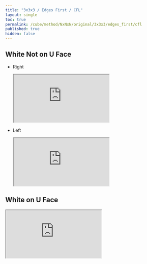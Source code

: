 ```yaml
---
title: "3x3x3 / Edges First / CFL"
layout: single
toc: true
permalink: /cube/method/NxNxN/original/3x3x3/edges_first/cfl
published: true
hidden: false
---
```


<head>
  <base target="_blank">
  <link
    rel   = "stylesheet"
    type  = "text/css"
    href  = "/assets/css/ruwix/iframe_w_wo_ul.css"
  >
</head>



## White Not on U Face

- Right

  <iframe
    class     = "w_ul"
    scrolling = "no"
    src       = "https://ruwix.com/widget/3d/?alg=z'%20U%20B%20U'%20F'%20U%20B'%20U'%20F%20z&colored=F*/em%20R*/em%20FRD%20U%20UF%20UR&hover=9&speed=500&flags=canvas"
  ></iframe>

- Left

  <iframe
    class     = "w_ul"
    scrolling = "no"
    src       = "https://ruwix.com/widget/3d/?alg=x%20U'%20L'%20U%20R%20U'%20L%20U%20R'%20x'&colored=F*/em%20R*/em%20FRD%20U%20UF%20UR&hover=9&speed=500&flags=canvas"
  ></iframe>



## White on U Face

<iframe
  class     = "wo_ul"
  scrolling = "no"
  src       = "https://ruwix.com/widget/3d/?alg=r%20U%20R'%20U'%20r'%20F%20R%20F'%20U'%20z'%20U%20B%20U'%20F'%20U%20B'%20U'%20F%20z&colored=F*/em%20R*/em%20FRD%20U%20UF%20UR&hover=9&speed=500&flags=canvas"
></iframe>
